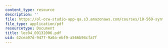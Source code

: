 ```yaml
---
content_type: resource
description: ''
file: https://ol-ocw-studio-app-qa.s3.amazonaws.com/courses/10-569-synthesis-of-polymers-fall-2006/42cea97d94779a0aebf9a566b94cfa7f_lec04_09132006.pdf
file_type: application/pdf
resourcetype: Document
title: lec04_09132006.pdf
uid: 42cea97d-9477-9a0a-ebf9-a566b94cfa7f
---
```


